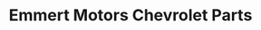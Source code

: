 ---
title: "Emmert Motors Chevrolet Parts"
url: /saint-helens/emmert-motors-chevrolet-parts/
shop: Autoteile
---